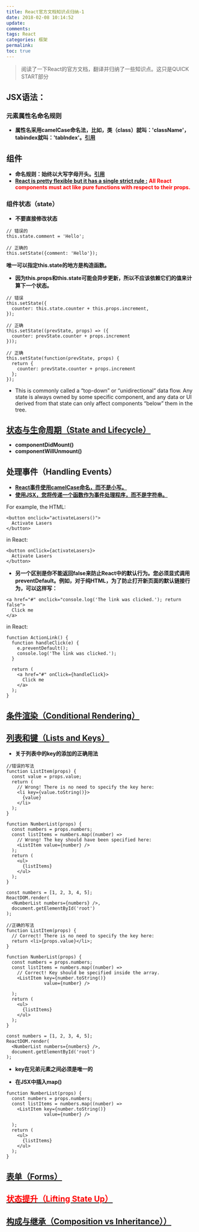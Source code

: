 ```yaml
---
title: React官方文档知识点归纳-1
date: 2018-02-08 10:14:52
update:
comments:
tags: React
categories: 框架
permalink:
toc: true
---
```

>阅读了一下React的官方文档，翻译并归纳了一些知识点。这只是QUICK START部分
<!--more-->


## JSX语法：
### 元素属性名命名规则
* __属性名采用camelCase命名法，比如，类（class）就叫：'className'，tabindex就叫：'tabIndex'。[引用](https://reactjs.org/docs/introducing-jsx.html#specifying-attributes-with-jsx)__



## 组件
* __命名规则：始终以大写字母开头。[引用](https://reactjs.org/docs/components-and-props.html#rendering-a-component)__
* <font color=red>__[React is pretty flexible but it has a single strict rule :](https://reactjs.org/docs/components-and-props.html#props-are-read-only)__ __All React components must act like pure functions with respect to their props.__</font>

### 组件状态（state）
* __不要直接修改状态__

```
// 错误的
this.state.comment = 'Hello';
```
```
// 正确的
this.setState({comment: 'Hello'});
```
__唯一可以指定this.state的地方是构造函数。__

* __因为this.props和this.state可能会异步更新，所以不应该依赖它们的值来计算下一个状态。__

```
// 错误
this.setState({
  counter: this.state.counter + this.props.increment,
});
```
```
// 正确
this.setState((prevState, props) => ({
  counter: prevState.counter + props.increment
}));
```
```
// 正确
this.setState(function(prevState, props) {
  return {
    counter: prevState.counter + props.increment
  };
});
```

* This is commonly called a “top-down” or “unidirectional” data flow. Any state is always owned by some specific component, and any data or UI derived from that state can only affect components “below” them in the tree.

## [状态与生命周期（State and Lifecycle）](https://reactjs.org/docs/state-and-lifecycle.html)

* __componentDidMount()__
* __componentWillUnmount()__

## 处理事件（Handling Events）
* __[React事件使用camelCase命名，而不是小写。](https://reactjs.org/docs/handling-events.html)__
* __[使用JSX，您将传递一个函数作为事件处理程序，而不是字符串。](https://reactjs.org/docs/handling-events.html)__

For example, the HTML:

```
<button onclick="activateLasers()">
  Activate Lasers
</button>
```

in React:

```
<button onClick={activateLasers}>
  Activate Lasers
</button>
```

* __另一个区别是你不能返回false来防止React中的默认行为。您必须显式调用preventDefault。例如，对于纯HTML，为了防止打开新页面的默认链接行为，可以这样写：__

```
<a href="#" onclick="console.log('The link was clicked.'); return false">
  Click me
</a>
```

in React:

```
function ActionLink() {
  function handleClick(e) {
    e.preventDefault();
    console.log('The link was clicked.');
  }

  return (
    <a href="#" onClick={handleClick}>
      Click me
    </a>
  );
}
```

## [条件渲染（Conditional Rendering）](https://reactjs.org/docs/conditional-rendering.html)

## [列表和键（Lists and Keys）](https://reactjs.org/docs/lists-and-keys.html)

* __关于列表中的key的添加的正确用法__

```
//错误的写法
function ListItem(props) {
  const value = props.value;
  return (
    // Wrong! There is no need to specify the key here:
    <li key={value.toString()}>
      {value}
    </li>
  );
}

function NumberList(props) {
  const numbers = props.numbers;
  const listItems = numbers.map((number) =>
    // Wrong! The key should have been specified here:
    <ListItem value={number} />
  );
  return (
    <ul>
      {listItems}
    </ul>
  );
}

const numbers = [1, 2, 3, 4, 5];
ReactDOM.render(
  <NumberList numbers={numbers} />,
  document.getElementById('root')
);
```
```
//正确的写法
function ListItem(props) {
  // Correct! There is no need to specify the key here:
  return <li>{props.value}</li>;
}

function NumberList(props) {
  const numbers = props.numbers;
  const listItems = numbers.map((number) =>
    // Correct! Key should be specified inside the array.
    <ListItem key={number.toString()}
              value={number} />

  );
  return (
    <ul>
      {listItems}
    </ul>
  );
}

const numbers = [1, 2, 3, 4, 5];
ReactDOM.render(
  <NumberList numbers={numbers} />,
  document.getElementById('root')
);
```

* __key在兄弟元素之间必须是唯一的__

* __在JSX中插入map()__

```
function NumberList(props) {
  const numbers = props.numbers;
  const listItems = numbers.map((number) =>
    <ListItem key={number.toString()}
              value={number} />

  );
  return (
    <ul>
      {listItems}
    </ul>
  );
}
```

## [表单（Forms）](https://reactjs.org/docs/forms.html)

## [<font color=red>状态提升（Lifting State Up）</font>](https://reactjs.org/docs/forms.html)

## [构成与继承（Composition vs Inheritance））](https://reactjs.org/docs/composition-vs-inheritance.html)
